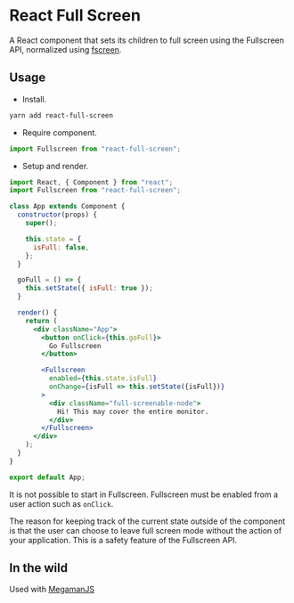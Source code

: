 # React Full Screen

A React component that sets its children to full screen using the Fullscreen API, normalized using [fscreen](https://github.com/rafrex/fscreen).

## Usage

* Install.
```bash
yarn add react-full-screen
```

* Require component.
```js
import Fullscreen from "react-full-screen";
```

* Setup and render.
```jsx
import React, { Component } from "react";
import Fullscreen from "react-full-screen";

class App extends Component {
  constructor(props) {
    super();

    this.state = {
      isFull: false,
    };
  }

  goFull = () => {
    this.setState({ isFull: true });
  }

  render() {
    return (
      <div className="App">
        <button onClick={this.goFull}>
          Go Fullscreen
        </button>

        <Fullscreen
          enabled={this.state.isFull}
          onChange={isFull => this.setState({isFull})}
        >
          <div className="full-screenable-node">
            Hi! This may cover the entire monitor.
          </div>
        </Fullscreen>
      </div>
    );
  }
}

export default App;
```

It is not possible to start in Fullscreen. Fullscreen must be enabled from a user action such as `onClick`.

The reason for keeping track of the current state outside of the component is that the user can choose to leave full screen mode without the action of your application. This is a safety feature of the Fullscreen API.


## In the wild

Used with [MegamanJS](http://megaman.pomle.com/)

